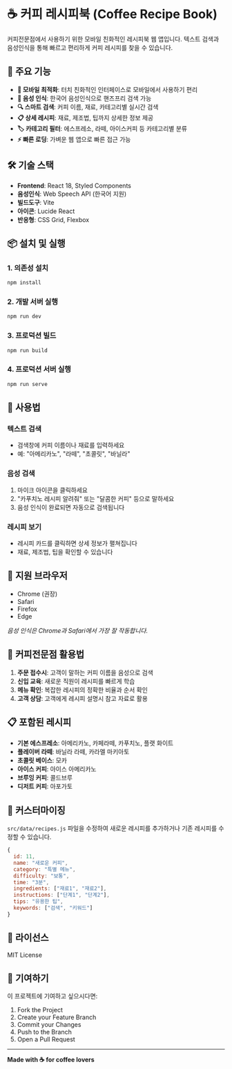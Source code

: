 # ☕ 커피 레시피북 (Coffee Recipe Book)

커피전문점에서 사용하기 위한 모바일 친화적인 레시피북 웹 앱입니다. 
텍스트 검색과 음성인식을 통해 빠르고 편리하게 커피 레시피를 찾을 수 있습니다.

## 🚀 주요 기능

- **📱 모바일 최적화**: 터치 친화적인 인터페이스로 모바일에서 사용하기 편리
- **🎤 음성 인식**: 한국어 음성인식으로 핸즈프리 검색 가능
- **🔍 스마트 검색**: 커피 이름, 재료, 카테고리별 실시간 검색
- **📋 상세 레시피**: 재료, 제조법, 팁까지 상세한 정보 제공
- **🏷️ 카테고리 필터**: 에스프레소, 라떼, 아이스커피 등 카테고리별 분류
- **⚡ 빠른 로딩**: 가벼운 웹 앱으로 빠른 접근 가능

## 🛠️ 기술 스택

- **Frontend**: React 18, Styled Components
- **음성인식**: Web Speech API (한국어 지원)
- **빌드도구**: Vite
- **아이콘**: Lucide React
- **반응형**: CSS Grid, Flexbox

## 📦 설치 및 실행

### 1. 의존성 설치
```bash
npm install
```

### 2. 개발 서버 실행
```bash
npm run dev
```

### 3. 프로덕션 빌드
```bash
npm run build
```

### 4. 프로덕션 서버 실행
```bash
npm run serve
```

## 🎯 사용법

### 텍스트 검색
- 검색창에 커피 이름이나 재료를 입력하세요
- 예: "아메리카노", "라떼", "초콜릿", "바닐라"

### 음성 검색
1. 마이크 아이콘을 클릭하세요
2. "카푸치노 레시피 알려줘" 또는 "달콤한 커피" 등으로 말하세요
3. 음성 인식이 완료되면 자동으로 검색됩니다

### 레시피 보기
- 레시피 카드를 클릭하면 상세 정보가 펼쳐집니다
- 재료, 제조법, 팁을 확인할 수 있습니다

## 📱 지원 브라우저

- Chrome (권장)
- Safari
- Firefox
- Edge

*음성 인식은 Chrome과 Safari에서 가장 잘 작동합니다.*

## 🏪 커피전문점 활용법

1. **주문 접수시**: 고객이 말하는 커피 이름을 음성으로 검색
2. **신입 교육**: 새로운 직원이 레시피를 빠르게 학습
3. **메뉴 확인**: 복잡한 레시피의 정확한 비율과 순서 확인
4. **고객 상담**: 고객에게 레시피 설명시 참고 자료로 활용

## 📋 포함된 레시피

- **기본 에스프레소**: 아메리카노, 카페라떼, 카푸치노, 플랫 화이트
- **플레이버 라떼**: 바닐라 라떼, 카라멜 마키아토
- **초콜릿 베이스**: 모카
- **아이스 커피**: 아이스 아메리카노
- **브루잉 커피**: 콜드브루
- **디저트 커피**: 아포가토

## 🔧 커스터마이징

`src/data/recipes.js` 파일을 수정하여 새로운 레시피를 추가하거나 기존 레시피를 수정할 수 있습니다.

```javascript
{
  id: 11,
  name: "새로운 커피",
  category: "특별 메뉴",
  difficulty: "보통",
  time: "3분",
  ingredients: ["재료1", "재료2"],
  instructions: ["단계1", "단계2"],
  tips: "유용한 팁",
  keywords: ["검색", "키워드"]
}
```

## 📄 라이선스

MIT License

## 🤝 기여하기

이 프로젝트에 기여하고 싶으시다면:

1. Fork the Project
2. Create your Feature Branch
3. Commit your Changes
4. Push to the Branch
5. Open a Pull Request

---

**Made with ☕ for coffee lovers**
